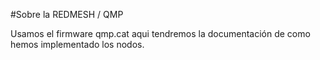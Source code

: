 #Sobre la REDMESH / QMP

Usamos el firmware qmp.cat aqui tendremos la documentación de como hemos implementado los nodos.
